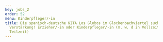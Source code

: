 ```yaml
---
key: jobs_2
order: 52
menu: Kinderpfleger/-in
title: Die spanisch-deutsche KITA Los Globos im Glockenbachviertel sucht
  Verstärkung! Erzieher/-in oder Kinderpfleger/-in (m, w, d in Vollzeit und
  Teilzeit)
---
```

